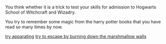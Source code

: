 You think whether it is a trick to test your skills for admission to 
Hogwarts School of Witchcraft and Wizadry.

You try to remember some magic from the harry potter books 
that you have read so many times by now.

[try apparating](../../movie-ripoffs/hogwarts/hogwarts.md)
[try to escape by burning down the marshmallow walls](../../movie-ripoffs/hogwarts/burn-walls.md)